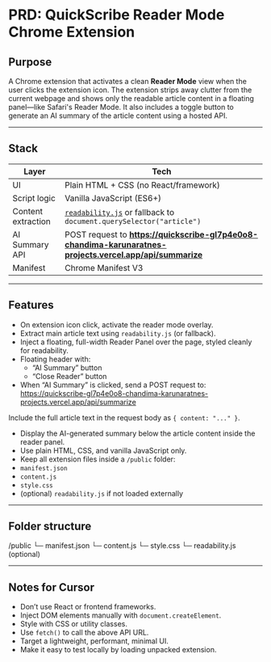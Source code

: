 # PRD: QuickScribe Reader Mode Chrome Extension

## Purpose

A Chrome extension that activates a clean **Reader Mode** view when the user clicks the extension icon. The extension strips away clutter from the current webpage and shows only the readable article content in a floating panel—like Safari's Reader Mode. It also includes a toggle button to generate an AI summary of the article content using a hosted API.

---

## Stack

| Layer              | Tech                                                                                                          |
| ------------------ | ------------------------------------------------------------------------------------------------------------- |
| UI                 | Plain HTML + CSS (no React/framework)                                                                         |
| Script logic       | Vanilla JavaScript (ES6+)                                                                                     |
| Content extraction | [`readability.js`](https://github.com/mozilla/readability) or fallback to `document.querySelector("article")` |
| AI Summary API     | POST request to **https://quickscribe-gl7p4e0o8-chandima-karunaratnes-projects.vercel.app/api/summarize**     |
| Manifest           | Chrome Manifest V3                                                                                            |

---

## Features

- On extension icon click, activate the reader mode overlay.
- Extract main article text using `readability.js` (or fallback).
- Inject a floating, full-width Reader Panel over the page, styled cleanly for readability.
- Floating header with:
  - “AI Summary” button
  - “Close Reader” button
- When “AI Summary” is clicked, send a POST request to: https://quickscribe-gl7p4e0o8-chandima-karunaratnes-projects.vercel.app/api/summarize

Include the full article text in the request body as `{ content: "..." }`.

- Display the AI-generated summary below the article content inside the reader panel.
- Use plain HTML, CSS, and vanilla JavaScript only.
- Keep all extension files inside a `/public` folder:
- `manifest.json`
- `content.js`
- `style.css`
- (optional) `readability.js` if not loaded externally

---

## Folder structure

/public
└─ manifest.json
└─ content.js
└─ style.css
└─ readability.js (optional)

---

## Notes for Cursor

- Don’t use React or frontend frameworks.
- Inject DOM elements manually with `document.createElement`.
- Style with CSS or utility classes.
- Use `fetch()` to call the above API URL.
- Target a lightweight, performant, minimal UI.
- Make it easy to test locally by loading unpacked extension.
